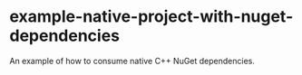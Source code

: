 # example-native-project-with-nuget-dependencies

An example of how to consume native C++ NuGet dependencies.

